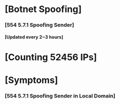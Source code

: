 # [Botnet Spoofing]
### [554 5.7.1 Spoofing Sender]
#### [Updated every 2~3 hours]

# [Counting 52456 IPs]

# [Symptoms] 
###   [554 5.7.1 Spoofing Sender in Local Domain]
